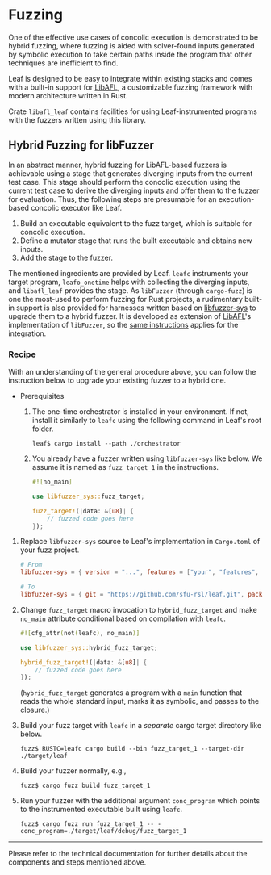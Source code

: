 # Fuzzing

One of the effective use cases of concolic execution is demonstrated to be
hybrid fuzzing, where fuzzing is aided with solver-found inputs generated by symbolic
execution to take certain paths inside the program that other techniques are inefficient
to find.

Leaf is designed to be easy to integrate within existing stacks and
comes with a built-in support for [LibAFL][1],
a customizable fuzzing framework with modern architecture written in Rust.

Crate `libafl_leaf` contains facilities for using Leaf-instrumented
programs with the fuzzers written using this library.

## Hybrid Fuzzing for libFuzzer

In an abstract manner, hybrid fuzzing for LibAFL-based fuzzers is achievable using
a stage that generates diverging inputs from the current test case.
This stage should perform the concolic execution using the current test case to derive the diverging inputs
and offer them to the fuzzer for evaluation.
Thus, the following steps are presumable for an execution-based concolic executor like Leaf.
1. Build an executable equivalent to the fuzz target, which is suitable for concolic execution.
1. Define a mutator stage that runs the built executable and obtains new inputs.
1. Add the stage to the fuzzer.

The mentioned ingredients are provided by Leaf.
`leafc` instruments your target program,
`leafo_onetime` helps with collecting the diverging inputs,
and `libafl_leaf` provides the stage.
As `libFuzzer` (through `cargo-fuzz`) is one the most-used to perform fuzzing
for Rust projects, a rudimentary built-in support is also provided for harnesses
written based on [libfuzzer-sys](https://github.com/rust-fuzz/libfuzzer)
to upgrade them to a hybrid fuzzer.
It is developed as extension of [LibAFL][1]'s implementation of `libFuzzer`, so
the [same instructions](https://github.com/AFLplusplus/LibAFL/tree/main/libafl_libfuzzer) applies
for the integration.

### Recipe

With an understanding of the general procedure above, you can follow the instruction
below to upgrade your existing fuzzer to a hybrid one.

* Prerequisites
    1. The one-time orchestrator is installed in your environment.
        If not, install it similarly to `leafc` using the following command in Leaf's root folder.
        ```console
        leaf$ cargo install --path ./orchestrator
        ```

    1. You already have a fuzzer written using `libfuzzer-sys` like below.
    We assume it is named as `fuzz_target_1` in the instructions.
        ```rust
        #![no_main]

        use libfuzzer_sys::fuzz_target;

        fuzz_target!(|data: &[u8]| {
            // fuzzed code goes here
        });
        ```

1. Replace `libfuzzer-sys` source to Leaf's implementation in `Cargo.toml` of your fuzz project.
    ```toml
    # From
    libfuzzer-sys = { version = "...", features = ["your", "features", "here"] }

    # To
    libfuzzer-sys = { git = "https://github.com/sfu-rsl/leaf.git", package = "libafl_libfuzzer", features = ["your", "features", "here"]}
    ```

1. Change `fuzz_target` macro invocation to `hybrid_fuzz_target` and make
    `no_main` attribute conditional based on compilation with `leafc`.
    ```rust
    #![cfg_attr(not(leafc), no_main)]

    use libfuzzer_sys::hybrid_fuzz_target;

    hybrid_fuzz_target!(|data: &[u8]| {
        // fuzzed code goes here
    });
    ```
    (`hybrid_fuzz_target` generates a program with a `main` function that reads
    the whole standard input, marks it as symbolic, and passes to the closure.)

1. Build your fuzz target with `leafc` in a *separate* cargo target directory like below.
    ```console
    fuzz$ RUSTC=leafc cargo build --bin fuzz_target_1 --target-dir ./target/leaf
    ```

1. Build your fuzzer normally, e.g.,
    ```console
    fuzz$ cargo fuzz build fuzz_target_1
    ```

1. Run your fuzzer with the additional argument `conc_program` which points to the
    instrumented executable built using `leafc`.
    ```console
    fuzz$ cargo fuzz run fuzz_target_1 -- -conc_program=./target/leaf/debug/fuzz_target_1
    ```

-----------------

Please refer to the technical documentation for further details about the components and steps mentioned above.


[1]: https://github.com/AFLplusplus/LibAFL